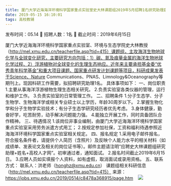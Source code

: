 ```yaml
---
title: 厦门大学近海海洋环境科学国家重点实验室史大林课题组2019年5月招聘1名研究助理启事
date: 2019-05-15 16:10:01
tags: 高校教辅
---
```

发布时间：05.14   🌟   招聘人数：1名   🌈   截止时间：2019年6月15日
<!-- more -->
厦门大学近海海洋环境科学国家重点实验室、环境与生态学院史大林教授（http://mel.xmu.edu.cn/teacherfile.asp?tid=415）课题组，主攻海洋生物地球化学与全球变化研究，主要研究方向包括：1）碳、氮及痕量金属的海洋生物地球化学过程、2）浮游植物对全球变化的生理生态响应。近年来主要承担基金委“优秀青年科学基金”和重大项目课题、国家重点研发计划课题等项目，科研成果发表于Science、Nature Communications、PNAS、Limnology&Oceanography等期刊上。现因科研工作需要，拟招聘研究助理1名。
具体事项如下：
一、岗位职责
1.主要从事海洋浮游植物生理生态相关研究。
2.负责实验室各类仪器的管理，运行和维护工作。
3.负责实验室的日常管理工作。
二、招聘条件
1.分子生态学、分子生物学、生物海洋学或相关专业硕士以上学历，年龄30周岁以下。
2.掌握生物化学和分子生物学实验技术；有分子生态学研究经历者优先考虑。
3.身体健康，勤奋好学，吃苦耐劳，动手解决问题能力强。
4.能独立开展工作，同时具备团队合作精神。
三、待遇情况
1.该岗位非事业编制，由厦门大学近海海洋环境科学国家重点实验室采用劳务派遣方式用工；
2.按规定参加社保，工资和福利待遇参照近海海洋环境科学国家重点实验室相关规定。
四、报名规定
1.采用电子邮件报名，符合报名条件者，请提供个人简历（含照片）及反映个人能力水平的相关材料（如成绩单、发表论文及相关的岗位证书等）。邮件主题请注明“应聘史大林课题组研究助理+姓名+高校人才网”。初审通过者，通知面试。
2.报名时间截止2019年6月15日。
3.应聘人员如实填报个人资料，如有虚假，取消面试或录用资格。
五、联系方式：
联系人：洪老师（honghz@xmu.edu.cn）
课题组相关科研信息（http://mel.xmu.edu.cn/teacherfile.asp?tid=415）
来源：
https://jobs.xmu.edu.cn/2019/0514/c8478a368915/page.htm
 
 ![](https://cdn.weiweiblog.cn/20181015134814.png)